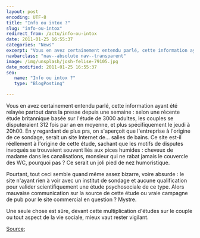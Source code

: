 ```yaml
---
layout: post
encoding: UTF-8
title: "Info ou intox ?"
slug: "info-ou-intox"
redirect_from: /actu/info-ou-intox
date: 2011-01-25 16:55:37
categories: "News"
excerpt: "Vous en avez certainement entendu parlé, cette information ayant été relayée partout dans la presse depuis une semaine : selon une récente étude britannique basée sur l'étude de 3000 adultes, les couples se disputeraient 312 fois par an en moyenne, et plus spécifiquement le jeudi à 20h00."
navbarclass: "nav--absolute nav--transparent"
image: /img/unsplash/josh-felise-79105.jpg
date_modified: 2011-01-25 16:55:37
seo:
   name: "Info ou intox ?"
   type: "BlogPosting"

---
```

Vous en avez certainement entendu parlé, cette information ayant été relayée partout dans la presse depuis une semaine : selon une récente étude britannique basée sur l'étude de 3000 adultes, les couples se disputeraient 312 fois par an en moyenne, et plus spécifiquement le jeudi à 20h00.
En y regardant de plus prs, on s'aperçoit que l'entreprise à l'origine de ce sondage, serait un site Internet de... salles de bains. Ce site est-il réellement à l'origine de cette étude, sachant que les motifs de disputes invoqués se trouvaient souvent liés aux pices humides : cheveux de madame dans les canalisations, monsieur qui ne rabat jamais le couvercle des WC, pourquoi pas ? Ce serait un joli pied de nez humoristique.   
  
Pourtant, tout ceci semble quand même assez bizarre, voire absurde : le site n'ayant rien à voir avec un institut de sondage et aucune qualification pour valider scientifiquement une étude psychosociale de ce type. Alors mauvaise communication sur la source de cette étude ou vraie campagne de pub pour le site commercial en question ? Mystre.   
  
Une seule chose est sûre, devant cette multiplication d'études sur le couple ou tout aspect de la vie sociale, mieux vaut rester vigilant.  
  
[Source](http://www.betterbathrooms.com/news/2011/01/sinking-feeling/);